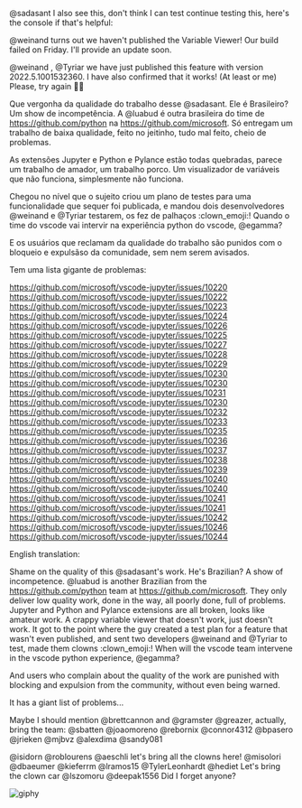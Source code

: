 @sadasant I also see this, don't think I can test continue testing this, here's the console if that's helpful:

@weinand turns out we haven't published the Variable Viewer! Our build failed on Friday. I'll provide an update soon.

@weinand , @Tyriar we have just published this feature with version 2022.5.1001532360. I have also confirmed that it works! (At least or me) Please, try again 🙇‍♂️

Que vergonha da qualidade do trabalho desse @sadasant. Ele é Brasileiro? Um show de incompetência.
A @luabud é outra brasileira do time de https://github.com/python na https://github.com/microsoft.
Só entregam um trabalho de baixa qualidade, feito no jeitinho, tudo mal feito, cheio de problemas.

As extensões Jupyter e Python e Pylance estão todas quebradas, parece um trabalho de amador, um trabalho porco. Um visualizador de variáveis que não funciona, simplesmente não funciona.

Chegou no nível que o sujeito criou um plano de testes para uma funcionalidade que sequer foi publicada, e mandou dois desenvolvedores @weinand e @Tyriar testarem, os fez de palhaços :clown_emoji:! Quando o time do vscode vai intervir na experiência python do vscode, @egamma?

E os usuários que reclamam da qualidade do trabalho são punidos com o bloqueio e expulsãso da comunidade, sem nem serem avisados.

Tem uma lista gigante de problemas:

https://github.com/microsoft/vscode-jupyter/issues/10220
https://github.com/microsoft/vscode-jupyter/issues/10222
https://github.com/microsoft/vscode-jupyter/issues/10223
https://github.com/microsoft/vscode-jupyter/issues/10224
https://github.com/microsoft/vscode-jupyter/issues/10226
https://github.com/microsoft/vscode-jupyter/issues/10225
https://github.com/microsoft/vscode-jupyter/issues/10227
https://github.com/microsoft/vscode-jupyter/issues/10228
https://github.com/microsoft/vscode-jupyter/issues/10229
https://github.com/microsoft/vscode-jupyter/issues/10230
https://github.com/microsoft/vscode-jupyter/issues/10230
https://github.com/microsoft/vscode-jupyter/issues/10231
https://github.com/microsoft/vscode-jupyter/issues/10230
https://github.com/microsoft/vscode-jupyter/issues/10232
https://github.com/microsoft/vscode-jupyter/issues/10233
https://github.com/microsoft/vscode-jupyter/issues/10235
https://github.com/microsoft/vscode-jupyter/issues/10236
https://github.com/microsoft/vscode-jupyter/issues/10237
https://github.com/microsoft/vscode-jupyter/issues/10238
https://github.com/microsoft/vscode-jupyter/issues/10239
https://github.com/microsoft/vscode-jupyter/issues/10240
https://github.com/microsoft/vscode-jupyter/issues/10240
https://github.com/microsoft/vscode-jupyter/issues/10241
https://github.com/microsoft/vscode-jupyter/issues/10241
https://github.com/microsoft/vscode-jupyter/issues/10242
https://github.com/microsoft/vscode-jupyter/issues/10246
https://github.com/microsoft/vscode-jupyter/issues/10244

English translation:

Shame on the quality of this @sadasant's work. He's Brazilian? A show of incompetence. @luabud is another Brazilian from the https://github.com/python team at https://github.com/microsoft. They only deliver low quality work, done in the way, all poorly done, full of problems. Jupyter and Python and Pylance extensions are all broken, looks like amateur work. A crappy variable viewer that doesn't work, just doesn't work.
It got to the point where the guy created a test plan for a feature that wasn't even published, and sent two developers @weinand and @Tyriar to test, made them clowns :clown_emoji:! When will the vscode team intervene in the vscode python experience, @egamma?

And users who complain about the quality of the work are punished with blocking and expulsion from the community, without even being warned.

It has a giant list of problems...

Maybe I should mention @brettcannon and @gramster @greazer, actually, bring the team: @sbatten @joaomoreno @rebornix @connor4312 @bpasero @jrieken @mjbvz @alexdima @sandy081

@isidorn @roblourens @aeschli let's bring all the clowns here! @misolori @dbaeumer @kieferrm @lramos15 @TylerLeonhardt @hediet
Let's bring the clown car @lszomoru @deepak1556 Did I forget anyone?

![giphy](https://user-images.githubusercontent.com/110574767/182738715-98590c93-539f-48d2-b9bf-7fe89bbe3978.gif)
